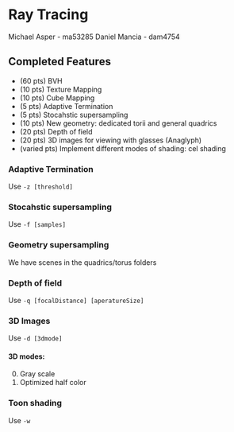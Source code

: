 # Ray Tracing

Michael Asper - ma53285
Daniel Mancia - dam4754


## Completed Features

* (60 pts) BVH
* (10 pts) Texture Mapping
* (10 pts) Cube Mapping
* (5 pts) Adaptive Termination 
* (5 pts) Stocahstic supersampling
* (10 pts) New geometry: dedicated torii and general quadrics
* (20 pts) Depth of field
* (20 pts) 3D images for viewing with glasses (Anaglyph)
* (varied pts) Implement different modes of shading: cel shading


### Adaptive Termination

Use `-z [threshold]`

### Stocahstic supersampling

Use `-f [samples]`

### Geometry supersampling

We have scenes in the quadrics/torus folders

### Depth of field

Use `-q [focalDistance] [aperatureSize]`

### 3D Images

Use `-d [3dmode]`

#### 3D modes:

0. Gray scale
1. Optimized half color

### Toon shading

Use `-w`